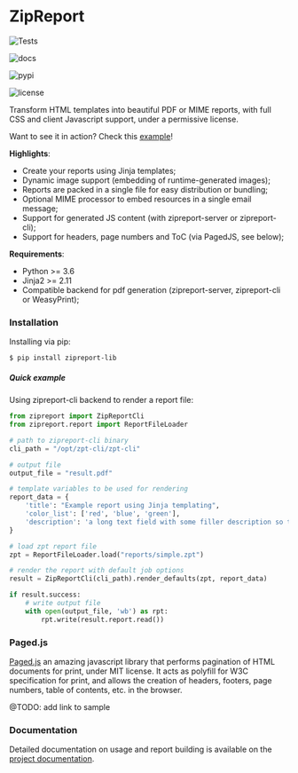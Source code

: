# ZipReport

![Tests](https://github.com/zipreport/zipreport/workflows/Tests/badge.svg?branch=master)

![docs](https://readthedocs.org/projects/zipreport/badge/?version=latest)

![pypi](https://img.shields.io/pypi/v/zipreport-lib.svg)

![license](https://img.shields.io/pypi/l/zipreport-lib.svg)

Transform HTML templates into beautiful PDF or MIME reports, with full CSS and client Javascript support, under a
permissive license.

Want to see it in action? Check this [example](docs/samples/pagedjs.pdf)!

**Highlights**:

- Create your reports using Jinja templates;
- Dynamic image support (embedding of runtime-generated images);
- Reports are packed in a single file for easy distribution or bundling;
- Optional MIME processor to embed resources in a single email message;
- Support for generated JS content (with zipreport-server or zipreport-cli);
- Support for headers, page numbers and ToC (via PagedJS, see below);

**Requirements**:

- Python >= 3.6
- Jinja2 >= 2.11
- Compatible backend for pdf generation (zipreport-server, zipreport-cli or WeasyPrint);

### Installation

Installing via pip:
```shell script
$ pip install zipreport-lib
```

##### Quick example

Using zipreport-cli backend to render a report file:
```python
from zipreport import ZipReportCli
from zipreport.report import ReportFileLoader

# path to zipreport-cli binary
cli_path = "/opt/zpt-cli/zpt-cli"

# output file
output_file = "result.pdf"

# template variables to be used for rendering
report_data = {
	'title': "Example report using Jinja templating",
	'color_list': ['red', 'blue', 'green'],
	'description': 'a long text field with some filler description so the page isn\'t that empty',
}

# load zpt report file
zpt = ReportFileLoader.load("reports/simple.zpt")

# render the report with default job options
result = ZipReportCli(cli_path).render_defaults(zpt, report_data)

if result.success:
	# write output file
	with open(output_file, 'wb') as rpt:
		rpt.write(result.report.read())
```  

### Paged.js

[Paged.js](https://www.pagedjs.org/) an amazing javascript library that performs pagination of HTML documents for print,
under MIT license. It acts as polyfill for W3C specification for print, and allows the creation of headers, footers,
page numbers, table of contents, etc. in the browser.

 @TODO: add link to sample

### Documentation

Detailed documentation on usage and report building is available on the [project documentation](https://zipreport.readthedocs.io/en/latest/).


